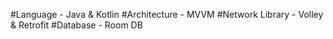 #Language - Java & Kotlin
#Architecture - MVVM
#Network Library - Volley & Retrofit
#Database - Room DB
